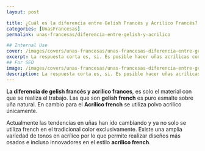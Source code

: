 ```yaml
---
layout: post

title: ¿Cuál es la diferencia entre Gelish Francés y Acrilico Francés?
categories: [UnasFrancesas]
permalink: unas-francesas/diferencia-entre-gelish-y-acrilico

## Internal Use
cover: /images/covers/unas-francesas/unas-francesas-diferencia-entre-gelish-y-acrilico-cover.jpg
excerpt: La respuesta corta es, si. Es posible hacer uñas acrílicas con estilo francés, pero así mismo también es posible hacerlas en uñas naturales con gelish e incluso utilizar otros...
## For SEO
image: /images/covers/unas-francesas/unas-francesas-diferencia-entre-gelish-y-acrilico.jpg
description: La respuesta corta es, si. Es posible hacer uñas acrílicas con estilo francés, pero así mismo también es posible hacerlas en uñas naturales con gelish e incluso utilizar otros...
---
```


**La diferencia de gelish francés y acrilico frances**, es solo el material con que se realiza el trabajo. Las que son **gelish french** es puro esmalte sobre uña natural. En cambio para el **Acrílico french** se utiliza polvo acrilico únicamente.

Actualmente las tendencias en uñas han ido cambiando y ya no solo se utiliza french en el tradicional color exclusivamente. Existe una amplia variedad de tonos en acrílico por lo que permite realizar diseños más osados e incluso innovadores en el estilo **acrílico french**.
